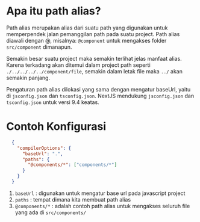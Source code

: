 # Apa itu path alias?

Path alias merupakan alias dari suatu path yang digunakan untuk memperpendek jalan pemanggilan path pada suatu project. Path alias diawali dengan @, misalnya: `@component` untuk mengakses folder `src/component` dimanapun.

Semakin besar suatu project maka semakin terlihat jelas manfaat alias. Karena terkadang akan ditemui dalam project path seperti `./../../../../component/file`, semakin dalam letak file maka `../` akan semakin panjang.

Pengaturan path alias dilokasi yang sama dengan mengatur baseUrl, yaitu di `jsconfig.json` dan `tsconfig.json`. NextJS mendukung `jsconfig.json` dan `tsconfig.json` untuk versi 9.4 keatas.

# Contoh Konfigurasi

```json
  {
    "compilerOptions": {
      "baseUrl": ".",
      "paths": {
        "@components/*": ["components/*"]
      }
    }
  }
```

1. `baseUrl` : digunakan untuk mengatur base url pada javascript project
2. `paths` : tempat dimana kita membuat path alias
3. `@components/*` : adalah contoh path alias untuk mengakses seluruh file yang ada di `src/components/`